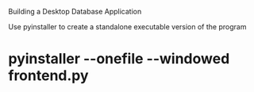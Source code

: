 Building a Desktop Database Application

Use pyinstaller to create a standalone executable version of the program
# pyinstaller --onefile --windowed  frontend.py